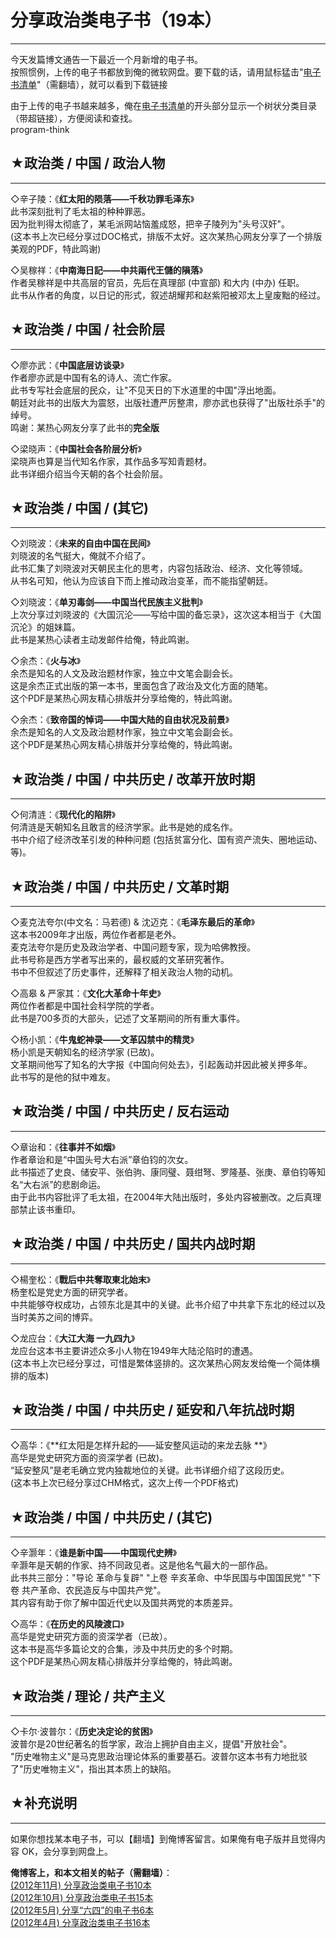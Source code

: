 # 分享政治类电子书（19本） 

-----

 今天发篇博文通告一下最近一个月新增的电子书。  
 按照惯例，上传的电子书都放到俺的微软网盘。要下载的话，请用鼠标猛击"[电子书清单](https://github.com/programthink/books)"（需翻墙），就可以看到下载链接  
   
 由于上传的电子书越来越多，俺在[电子书清单](https://github.com/programthink/books)的开头部分显示一个树状分类目录（带超链接），方便阅读和查找。  
 program-think  
   
 ## ★政治类 / 中国 / 政治人物
----------------

  
 ◇辛子陵：《**红太阳的陨落——千秋功罪毛泽东**》  
 此书深刻批判了毛太祖的种种罪恶。  
 因为批判得太彻底了，某毛派网站恼羞成怒，把辛子陵列为"头号汉奸"。  
 (这本书上次已经分享过DOC格式，排版不太好。这次某热心网友分享了一个排版美观的PDF，特此鸣谢)  
   
 ◇吴稼祥：《**中南海日記——中共兩代王儲的隕落**》  
 作者吴稼祥是中共高层的官员，先后在真理部 (中宣部) 和大内 (中办) 任职。  
 此书从作者的角度，以日记的形式，叙述胡耀邦和赵紫阳被邓太上皇废黜的经过。  
   
 ## ★政治类 / 中国 / 社会阶层
----------------

  
 ◇廖亦武：《**中国底层访谈录**》  
 作者廖亦武是中国有名的诗人、流亡作家。  
 此书专写社会底层的民众，让"不见天日的下水道里的中国"浮出地面。  
 朝廷对此书的出版大为震怒，出版社遭严厉整肃，廖亦武也获得了"出版社杀手"的绰号。  
 鸣谢：某热心网友分享了此书的**完全版**  
   
 ◇梁晓声：《**中国社会各阶层分析**》  
 梁晓声也算是当代知名作家，其作品多写知青题材。  
 此书详细介绍当今天朝的各个社会阶层。  
   
 ## ★政治类 / 中国 / (其它)
----------------

  
 ◇刘晓波：《**未来的自由中国在民间**》  
 刘晓波的名气挺大，俺就不介绍了。  
 此书汇集了刘晓波对天朝民主化的思考，内容包括政治、经济、文化等领域。  
 从书名可知，他认为应该自下而上推动政治变革，而不能指望朝廷。   
   
 ◇刘晓波：《**单刃毒剑——中国当代民族主义批判**》  
 上次分享过刘晓波的《大国沉沦——写给中国的备忘录》，这次这本相当于《大国沉沦》的姐妹篇。  
 此书是某热心读者主动发邮件给俺，特此鸣谢。  
   
 ◇余杰：《**火与冰**》  
 余杰是知名的人文及政治题材作家，独立中文笔会副会长。  
 这是余杰正式出版的第一本书，里面包含了政治及文化方面的随笔。  
 这个PDF是某热心网友精心排版并分享给俺的，特此鸣谢。  
   
 ◇余杰：《**致帝国的悼词——中国大陆的自由状况及前景**》  
 余杰是知名的人文及政治题材作家，独立中文笔会副会长。  
 这个PDF是某热心网友精心排版并分享给俺的，特此鸣谢。  
   
 ## ★政治类 / 中国 / 中共历史 / 改革开放时期
-------------------------

  
 ◇何清涟：《**现代化的陷阱**》  
 何清涟是天朝知名且敢言的经济学家。此书是她的成名作。  
 书中介绍了经济改革引发的种种问题 (包括贫富分化、国有资产流失、圈地运动、等)。  
   
 ## ★政治类 / 中国 / 中共历史 / 文革时期
-----------------------

  
 ◇麦克法夸尔(中文名：马若德) & 沈迈克：《**毛泽东最后的革命**》  
 这本书2009年才出版，两位作者都是老外。  
 麦克法夸尔是历史及政治学者、中国问题专家，现为哈佛教授。  
 此书号称是西方学者写出来的，最权威的文革研究著作。  
 书中不但叙述了历史事件，还解释了相关政治人物的动机。  
   
 ◇高皋 & 严家其：《**文化大革命十年史**》  
 两位作者都是中国社会科学院的学者。  
 此书是700多页的大部头，记述了文革期间的所有重大事件。  
   
 ◇杨小凯：《**牛鬼蛇神录——文革囚禁中的精灵**》  
 杨小凯是天朝知名的经济学家 (已故)。  
 文革期间他写了知名的大字报《中国向何处去》，引起轰动并因此被关押多年。  
 此书写的是他的狱中难友。  
   
 ## ★政治类 / 中国 / 中共历史 / 反右运动
-----------------------

  
 ◇章诒和：《**往事并不如烟**》  
 作者章诒和是“中国头号大右派”章伯钧的次女。  
 此书描述了史良、储安平、张伯驹、康同璧、聂绀弩、罗隆基、张庚、章伯钧等知名“大右派”的悲剧命运。  
 由于此书内容批评了毛太祖，在2004年大陆出版时，多处内容被删改。之后真理部禁止该书重印。   
   
 ## ★政治类 / 中国 / 中共历史 / 国共内战时期
-------------------------

  
 ◇楊奎松：《**戰后中共奪取東北始末**》  
 杨奎松是党史方面的研究学者。  
 中共能够夺权成功，占领东北是其中的关键。此书介绍了中共拿下东北的经过以及当时美苏之间的博弈。  
   
 ◇龙应台：《**大江大海 一九四九**》  
 龙应台这本书主要讲述众多小人物在1949年大陆沦陷时的遭遇。  
 (这本书上次已经分享过，可惜是繁体竖排的。这次某热心网友发给俺一个简体横排的版本)  
   
 ## ★政治类 / 中国 / 中共历史 / 延安和八年抗战时期
----------------------------

  
 ◇高华：《**红太阳是怎样升起的——延安整风运动的来龙去脉 **》  
 高华是党史研究方面的资深学者 (已故)。  
 “延安整风”是老毛确立党内独裁地位的关键。此书详细介绍了这段历史。   
 (这本书上次已经分享过CHM格式，这次上传一个PDF格式)  
   
 ## ★政治类 / 中国 / 中共历史 / (其它)
-----------------------

  
 ◇辛灏年：《**谁是新中国——中国现代史辨**》  
 辛灏年是天朝的作家、持不同政见者。这是他名气最大的一部作品。  
 此书共三部分："导论 革命与复辟" "上卷 辛亥革命、中华民国与中国国民党" "下卷 共产革命、农民造反与中国共产党"。  
 其内容有助于你了解中国近代史以及国共两党的本质差异。  
   
 ◇高华：《**在历史的风陵渡口**》  
 高华是党史研究方面的资深学者（已故）。  
 这本书是高华多篇论文的合集，涉及中共历史的多个时期。  
 这个PDF是某热心网友精心排版并分享给俺的，特此鸣谢。  
   
 ## ★政治类 / 理论 / 共产主义
----------------

  
 ◇卡尔·波普尔：《**历史决定论的贫困**》  
 波普尔是20世纪著名的哲学家，政治上拥护自由主义，提倡"开放社会"。  
 "历史唯物主义"是马克思政治理论体系的重要基石。波普尔这本书有力地批驳了"历史唯物主义"，指出其本质上的缺陷。  
   
   
 ## ★补充说明
-----

  
 如果你想找某本电子书，可以【翻墙】到俺博客留言。如果俺有电子版并且觉得内容 OK，会分享到网盘上。  
   
   
 **俺博客上，和本文相关的帖子（需翻墙）**：  
 [(2012年11月) 分享政治类电子书10本](https://program-think.blogspot.com/2012/11/share-polity-books.html)  
 [(2012年10月) 分享政治类电子书15本](https://program-think.blogspot.com/2012/10/share-polity-books.html)  
 [(2012年5月) 分享“六四”的电子书6本](https://program-think.blogspot.com/2012/05/share-polity-books.html)  
 [(2012年4月) 分享政治类电子书16本](https://program-think.blogspot.com/2012/04/share-polity-books.html) 
